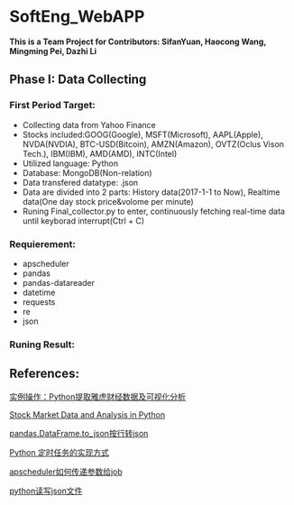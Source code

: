 # SoftEng_WebAPP
**This is a Team Project for Contributors: SifanYuan, Haocong Wang, Mingming Pei, Dazhi Li**

## Phase I: Data Collecting

### First Period Target:
- Collecting data from Yahoo Finance
- Stocks included:GOOG(Google), MSFT(Microsoft), AAPL(Apple), NVDA(NVDIA), BTC-USD(Bitcoin), AMZN(Amazon), OVTZ(Oclus Vison Tech.), IBM(IBM), AMD(AMD), INTC(Intel)
- Utilized language: Python
- Database: MongoDB(Non-relation)
- Data transfered datatype: .json
- Data are divided into 2 parts: History data(2017-1-1 to Now), Realtime data(One day stock price&volome per minute)
- Runing Final_collector.py to enter, continuously fetching real-time data until keyborad interrupt(Ctrl + C)

### Requierement:
- apscheduler
- pandas
- pandas-datareader
- datetime
- requests
- re
- json

### Runing Result:

## References:
[实例操作：Python提取雅虎财经数据及可视化分析](https://blog.csdn.net/Hellolijunshy/article/details/82527643)

[Stock Market Data and Analysis in Python](https://blog.quantinsti.com/stock-market-data-analysis-python/)

[pandas.DataFrame.to_json按行转json](https://blog.csdn.net/huanbia/article/details/72674832)

[Python 定时任务的实现方式](https://lz5z.com/Python%E5%AE%9A%E6%97%B6%E4%BB%BB%E5%8A%A1%E7%9A%84%E5%AE%9E%E7%8E%B0%E6%96%B9%E5%BC%8F/)

[apscheduler如何传递参数给job](https://blog.csdn.net/wyongqing/article/details/46738405)

[python读写json文件](https://www.cnblogs.com/bigberg/p/6430095.html)
